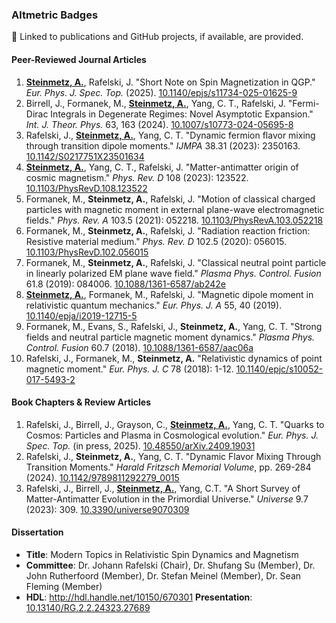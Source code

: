 <h3>Altmetric Badges</h3>

<script async src="https://badge.dimensions.ai/badge.js" charset="utf-8"></script>
<script type='text/javascript' src='https://d1bxh8uas1mnw7.cloudfront.net/assets/embed.js'></script>

<p>🔗 Linked to publications and GitHub projects, if available, are provided.</p>

<h4>Peer-Reviewed Journal Articles</h4>
<ol>
  <li>
    <strong><a href="https://github.com/ajsteinmetz/short-note-qgp">Steinmetz, A.</a></strong>, Rafelski, J. "Short Note on Spin Magnetization in QGP." <i>Eur. Phys. J. Spec. Top.</i> (2025). <a href="https://doi.org/10.1140/epjs/s11734-025-01625-9">10.1140/epjs/s11734-025-01625-9</a> <span class="__dimensions_badge_embed__" data-doi="10.1140/epjs/s11734-025-01625-9" data-hide-zero-citations="true" data-style="small_circle"></span> <div data-style="small_circle" data-badge-popover='right' data-doi="10.1140/epjs/s11734-025-01625-9" data-hide-no-mentions="true" class="altmetric-embed"></div>
  </li>
  <li>
    Birrell, J., Formanek, M., <strong><a href="https://github.com/ajsteinmetz/fermi-distribution">Steinmetz, A.</a></strong>, Yang, C. T., Rafelski, J. "Fermi-Dirac Integrals in Degenerate Regimes: Novel Asymptotic Expansion." <i>Int. J. Theor. Phys.</i> 63, 163 (2024). <a href="https://doi.org/10.1007/s10773-024-05695-8">10.1007/s10773-024-05695-8</a> <span class="__dimensions_badge_embed__" data-doi="10.1007/s10773-024-05695-8" data-hide-zero-citations="true" data-style="small_circle"></span>  <div data-style="small_circle" data-badge-popover='right' data-doi="10.1007/s10773-024-05695-8" data-hide-no-mentions="true" class="altmetric-embed"></div>
  </li>
  <li>
    Rafelski, J., <strong><a href="https://github.com/ajsteinmetz/neutrino-transition-moments">Steinmetz, A.</a></strong>, Yang, C. T. "Dynamic fermion flavor mixing through transition dipole moments." <em>IJMPA</em> 38.31 (2023): 2350163. <a href="https://doi.org/10.1142/S0217751X23501634">10.1142/S0217751X23501634</a> <span class="__dimensions_badge_embed__" data-doi="10.1142/S0217751X23501634" data-hide-zero-citations="true" data-style="small_circle"></span>  <div data-style="small_circle" data-badge-popover='right' data-doi="10.1142/S0217751X23501634" data-hide-no-mentions="true" class="altmetric-embed"></div>
  </li>
  <li>
    <strong><a href="https://github.com/ajsteinmetz/plasma-partition">Steinmetz, A.</a></strong>, Yang, C. T., Rafelski, J. "Matter-antimatter origin of cosmic magnetism." <em>Phys. Rev. D</em> 108 (2023): 123522. <a href="https://doi.org/10.1103/PhysRevD.108.123522">10.1103/PhysRevD.108.123522</a> <span class="__dimensions_badge_embed__" data-doi="10.1103/PhysRevD.108.123522" data-hide-zero-citations="true" data-style="small_circle"></span>  <div data-style="small_circle" data-badge-popover='right' data-doi="10.1103/PhysRevD.108.123522" data-hide-no-mentions="true" class="altmetric-embed"></div>
  </li>
  <li>
    Formanek, M., <strong>Steinmetz, A.</strong>, Rafelski, J. "Motion of classical charged particles with magnetic moment in external plane-wave electromagnetic fields." <em>Phys. Rev. A</em> 103.5 (2021): 052218. <a href="https://doi.org/10.1103/PhysRevA.103.052218">10.1103/PhysRevA.103.052218</a> <span class="__dimensions_badge_embed__" data-doi="10.1103/PhysRevA.103.052218" data-hide-zero-citations="true" data-style="small_circle"></span>  <div data-style="small_circle" data-badge-popover='right' data-doi="10.1103/PhysRevA.103.052218" data-hide-no-mentions="true" class="altmetric-embed"></div>
  </li>
  <li>
    Formanek, M., <strong>Steinmetz, A.</strong>, Rafelski, J. "Radiation reaction friction: Resistive material medium." <em>Phys. Rev. D</em> 102.5 (2020): 056015. <a href="https://doi.org/https://doi.org/10.1103/PhysRevD.102.056015">10.1103/PhysRevD.102.056015</a> <span class="__dimensions_badge_embed__" data-doi="10.1103/PhysRevD.102.056015" data-hide-zero-citations="true" data-style="small_circle"></span>  <div data-style="small_circle" data-badge-popover='right' data-doi="10.1103/PhysRevD.102.056015" data-hide-no-mentions="true" class="altmetric-embed"></div>
  </li>
  <li>
    Formanek, M., <strong>Steinmetz, A.</strong>, Rafelski, J. "Classical neutral point particle in linearly polarized EM plane wave field." <em>Plasma Phys. Control. Fusion</em> 61.8 (2019): 084006. <a href="https://doi.org/10.1088/1361-6587/ab242e">10.1088/1361-6587/ab242e</a> <span class="__dimensions_badge_embed__" data-doi="10.1088/1361-6587/ab242e" data-hide-zero-citations="true" data-style="small_circle"></span>  <div data-style="small_circle" data-badge-popover='right' data-doi="10.1088/1361-6587/ab242e" data-hide-no-mentions="true" class="altmetric-embed"></div>
  </li>
  <li>
    <strong><a href="https://github.com/ajsteinmetz/magnetic-dipole-moment">Steinmetz, A.</a></strong>, Formanek, M., Rafelski, J. "Magnetic dipole moment in relativistic quantum mechanics." <em>Eur. Phys. J. A</em> 55, 40 (2019). <a href="https://doi.org/10.1140/epja/i2019-12715-5">10.1140/epja/i2019-12715-5</a> <span class="__dimensions_badge_embed__" data-doi="10.1140/epja/i2019-12715-5" data-hide-zero-citations="true" data-style="small_circle"></span>  <div data-style="small_circle" data-badge-popover='right' data-doi="10.1140/epja/i2019-12715-5" data-hide-no-mentions="true" class="altmetric-embed"></div>
  </li>
  <li>
    Formanek, M., Evans, S., Rafelski, J., <strong>Steinmetz, A.</strong>, Yang, C. T. "Strong fields and neutral particle magnetic moment dynamics." <em>Plasma Phys. Control. Fusion</em> 60.7 (2018). <a href="https://doi.org/10.1088/1361-6587/aac06a">10.1088/1361-6587/aac06a</a> <span class="__dimensions_badge_embed__" data-doi="10.1088/1361-6587/aac06a" data-hide-zero-citations="true" data-style="small_circle"></span>  <div data-style="small_circle" data-badge-popover='right' data-doi="10.1088/1361-6587/aac06a" data-hide-no-mentions="true" class="altmetric-embed"></div>
  </li>
  <li>
    Rafelski, J., Formanek, M., <strong>Steinmetz, A.</strong> "Relativistic dynamics of point magnetic moment." <em>Eur. Phys. J. C</em> 78 (2018): 1-12. <a href="https://doi.org/10.1140/epjc/s10052-017-5493-2">10.1140/epjc/s10052-017-5493-2</a> <span class="__dimensions_badge_embed__" data-doi="10.1140/epjc/s10052-017-5493-2" data-hide-zero-citations="true" data-style="small_circle"></span>  <div data-style="small_circle" data-badge-popover='right' data-doi="10.1140/epjc/s10052-017-5493-2" data-hide-no-mentions="true" class="altmetric-embed"></div>
  </li>
</ol>

<h4>Book Chapters &amp; Review Articles</h4>
<ol>
  <li>
    Rafelski, J., Birrell, J., Grayson, C., <strong><a href="https://github.com/ajsteinmetz/thesis-collab-project">Steinmetz, A.</a></strong>, Yang, C. T. "Quarks to Cosmos: Particles and Plasma in Cosmological evolution." <i>Eur. Phys. J. Spec. Top.</i> (in press, 2025). <a href="https://doi.org/10.48550/arXiv.2409.19031">10.48550/arXiv.2409.19031</a> <span class="__dimensions_badge_embed__" data-doi="10.48550/arXiv.2409.19031" data-hide-zero-citations="true" data-style="small_circle"></span>  <div data-style="small_circle" data-badge-popover='right' data-altmetric-id="168842996" data-hide-no-mentions="true" class="altmetric-embed"></div>
  </li>
  <li>
    Rafelski, J., <strong>Steinmetz, A.</strong>, Yang, C. T. "Dynamic Flavor Mixing Through Transition Moments." <em>Harald Fritzsch Memorial Volume</em>, pp. 269-284 (2024). <a href="https://doi.org/10.1142/9789811292279_0015">10.1142/9789811292279_0015</a> <span class="__dimensions_badge_embed__" data-doi="10.1142/9789811292279_0015" data-hide-zero-citations="true" data-style="small_circle"></span>  <div data-style="small_circle" data-badge-popover='right' data-doi="10.1142/9789811292279_0015" data-hide-no-mentions="true" class="altmetric-embed"></div>
  </li>
  <li>
    Rafelski, J., Birrell, J., <strong><a href="https://github.com/ajsteinmetz/a-short-survey">Steinmetz, A.</a></strong>, Yang, C.T. "A Short Survey of Matter-Antimatter Evolution in the Primordial Universe." <em>Universe</em> 9.7 (2023): 309. <a href="https://doi.org/10.3390/universe9070309">10.3390/universe9070309</a> <span class="__dimensions_badge_embed__" data-doi="10.3390/universe9070309" data-hide-zero-citations="true" data-style="small_circle"></span>  <div data-style="small_circle" data-badge-popover='right' data-doi="10.3390/universe9070309" data-hide-no-mentions="true" class="altmetric-embed"></div>
  </li>
</ol>

<h4>Dissertation</h4>
<ul>
  <li><strong>Title</strong>: Modern Topics in Relativistic Spin Dynamics and Magnetism</li>
  <li><strong>Committee</strong>: Dr. Johann Rafelski (Chair), Dr. Shufang Su (Member), Dr. John Rutherfoord (Member), Dr. Stefan Meinel (Member), Dr. Sean Fleming (Member)</li>
  <li><strong>HDL</strong>: <a href="http://hdl.handle.net/10150/670301">http://hdl.handle.net/10150/670301</a> <strong>Presentation</strong>: <a href="http://dx.doi.org/10.13140/RG.2.2.24323.27689">10.13140/RG.2.2.24323.27689</a></li>
</ul>
